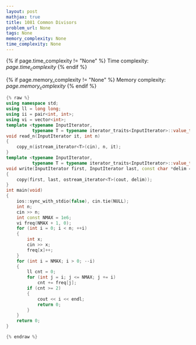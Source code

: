```yaml
---
layout: post
mathjax: true
title: 1081 Common Divisors
problem_url: None
tags: None
memory_complexity: None
time_complexity: None
---
```




{% if page.time_complexity != "None" %}
Time complexity: ${{ page.time_complexity }}$
{% endif %}

{% if page.memory_complexity != "None" %}
Memory complexity: ${{ page.memory_complexity }}$
{% endif %}

```cpp
{% raw %}
using namespace std;
using ll = long long;
using ii = pair<int, int>;
using vi = vector<int>;
template <typename InputIterator,
          typename T = typename iterator_traits<InputIterator>::value_type>
void read_n(InputIterator it, int n)
{
    copy_n(istream_iterator<T>(cin), n, it);
}
template <typename InputIterator,
          typename T = typename iterator_traits<InputIterator>::value_type>
void write(InputIterator first, InputIterator last, const char *delim = "\n")
{
    copy(first, last, ostream_iterator<T>(cout, delim));
}
int main(void)
{
    ios::sync_with_stdio(false), cin.tie(NULL);
    int n;
    cin >> n;
    int const NMAX = 1e6;
    vi freq(NMAX + 1, 0);
    for (int i = 0; i < n; ++i)
    {
        int x;
        cin >> x;
        freq[x]++;
    }
    for (int i = NMAX; i > 0; --i)
    {
        ll cnt = 0;
        for (int j = i; j <= NMAX; j += i)
            cnt += freq[j];
        if (cnt >= 2)
        {
            cout << i << endl;
            return 0;
        }
    }
    return 0;
}

{% endraw %}
```